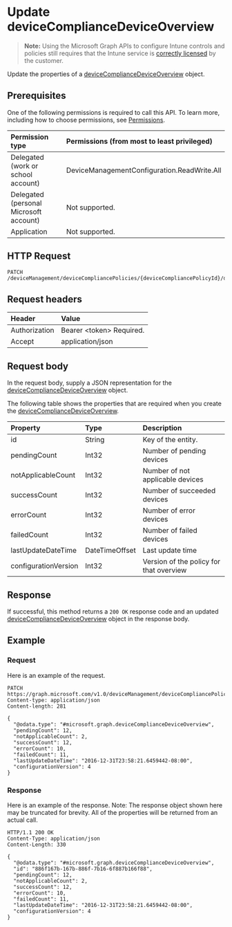 ﻿# Update deviceComplianceDeviceOverview

> **Note:** Using the Microsoft Graph APIs to configure Intune controls and policies still requires that the Intune service is [correctly licensed](https://go.microsoft.com/fwlink/?linkid=839381) by the customer.

Update the properties of a [deviceComplianceDeviceOverview](../resources/intune_deviceconfig_devicecompliancedeviceoverview.md) object.
## Prerequisites
One of the following permissions is required to call this API. To learn more, including how to choose permissions, see [Permissions](../../../concepts/permissions_reference.md).

|Permission type|Permissions (from most to least privileged)|
|:---|:---|
|Delegated (work or school account)|DeviceManagementConfiguration.ReadWrite.All|
|Delegated (personal Microsoft account)|Not supported.|
|Application|Not supported.|

## HTTP Request
<!-- {
  "blockType": "ignored"
}
-->
``` http
PATCH /deviceManagement/deviceCompliancePolicies/{deviceCompliancePolicyId}/deviceStatusOverview
```

## Request headers
|Header|Value|
|:---|:---|
|Authorization|Bearer &lt;token&gt; Required.|
|Accept|application/json|

## Request body
In the request body, supply a JSON representation for the [deviceComplianceDeviceOverview](../resources/intune_deviceconfig_devicecompliancedeviceoverview.md) object.

The following table shows the properties that are required when you create the [deviceComplianceDeviceOverview](../resources/intune_deviceconfig_devicecompliancedeviceoverview.md).

|Property|Type|Description|
|:---|:---|:---|
|id|String|Key of the entity.|
|pendingCount|Int32|Number of pending devices|
|notApplicableCount|Int32|Number of not applicable devices|
|successCount|Int32|Number of succeeded devices|
|errorCount|Int32|Number of error devices|
|failedCount|Int32|Number of failed devices|
|lastUpdateDateTime|DateTimeOffset|Last update time|
|configurationVersion|Int32|Version of the policy for that overview|



## Response
If successful, this method returns a `200 OK` response code and an updated [deviceComplianceDeviceOverview](../resources/intune_deviceconfig_devicecompliancedeviceoverview.md) object in the response body.

## Example
### Request
Here is an example of the request.
``` http
PATCH https://graph.microsoft.com/v1.0/deviceManagement/deviceCompliancePolicies/{deviceCompliancePolicyId}/deviceStatusOverview
Content-type: application/json
Content-length: 281

{
  "@odata.type": "#microsoft.graph.deviceComplianceDeviceOverview",
  "pendingCount": 12,
  "notApplicableCount": 2,
  "successCount": 12,
  "errorCount": 10,
  "failedCount": 11,
  "lastUpdateDateTime": "2016-12-31T23:58:21.6459442-08:00",
  "configurationVersion": 4
}
```

### Response
Here is an example of the response. Note: The response object shown here may be truncated for brevity. All of the properties will be returned from an actual call.
``` http
HTTP/1.1 200 OK
Content-Type: application/json
Content-Length: 330

{
  "@odata.type": "#microsoft.graph.deviceComplianceDeviceOverview",
  "id": "886f167b-167b-886f-7b16-6f887b166f88",
  "pendingCount": 12,
  "notApplicableCount": 2,
  "successCount": 12,
  "errorCount": 10,
  "failedCount": 11,
  "lastUpdateDateTime": "2016-12-31T23:58:21.6459442-08:00",
  "configurationVersion": 4
}
```



